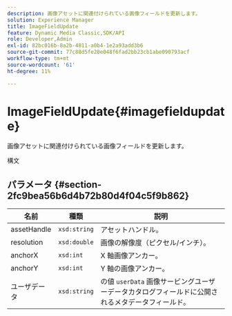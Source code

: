 ```yaml
---
description: 画像アセットに関連付けられている画像フィールドを更新します。
solution: Experience Manager
title: ImageFieldUpdate
feature: Dynamic Media Classic,SDK/API
role: Developer,Admin
exl-id: 82bc016b-8a2b-4811-a0b4-1e2a93add3b6
source-git-commit: 77c88d5fe20e048f6fad2bb23cb1abe090793acf
workflow-type: tm+mt
source-wordcount: '61'
ht-degree: 11%

---
```


# ImageFieldUpdate{#imagefieldupdate}

画像アセットに関連付けられている画像フィールドを更新します。

構文

## パラメータ {#section-2fc9bea56b6d4b72b80d4f04c5f9b862}

| 名前 | 種類 | 説明 |
|---|---|---|
| assetHandle | `xsd:string` | アセットハンドル。 |
| resolution | `xsd:double` | 画像の解像度（ピクセル/インチ）。 |
| anchorX | `xsd:int` | X 軸画像アンカー。 |
| anchorY | `xsd:int` | Y 軸の画像アンカー。 |
| ユーザデータ | `xsd:string` | の値 `userData` 画像サービングユーザーデータカタログフィールドに公開されるメタデータフィールド。 |
